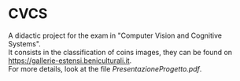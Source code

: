 # CVCS

A didactic project for the exam in "Computer Vision and Cognitive Systems".  
It consists in the classification of coins images, they can be found on https://gallerie-estensi.beniculturali.it.  
For more details, look at the file *PresentazioneProgetto.pdf*.
